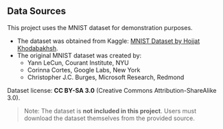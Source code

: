 ## Data Sources

This project uses the MNIST dataset for demonstration purposes.

- The dataset was obtained from Kaggle: [MNIST Dataset by Hojjat Khodabakhsh](https://www.kaggle.com/datasets/hojjatk/mnist-dataset).  
- The original MNIST dataset was created by:
  - Yann LeCun, Courant Institute, NYU  
  - Corinna Cortes, Google Labs, New York  
  - Christopher J.C. Burges, Microsoft Research, Redmond  

Dataset license: **CC BY-SA 3.0** (Creative Commons Attribution-ShareAlike 3.0).

> Note: The dataset is **not included in this project**. Users must download the dataset themselves from the provided source.